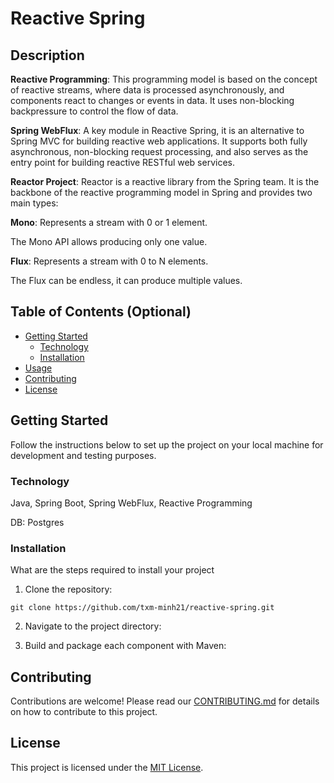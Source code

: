 # Reactive Spring

## Description

<strong>Reactive Programming</strong>: This programming model is based on the concept of reactive streams, where data is processed asynchronously, and components react to changes or events in data. It uses non-blocking backpressure to control the flow of data.

**Spring WebFlux**: A key module in Reactive Spring, it is an alternative to Spring MVC for building reactive web applications. It supports both fully asynchronous, non-blocking request processing, and also serves as the entry point for building reactive RESTful web services.

**Reactor Project**: Reactor is a reactive library from the Spring team. It is the backbone of the reactive programming model in Spring and provides two main types:

**Mono<T>**: Represents a stream with 0 or 1 element.

The Mono API allows producing only one value.


**Flux<T>**: Represents a stream with 0 to N elements.

The Flux can be endless, it can produce multiple values.

## Table of Contents (Optional)
 
- [Getting Started](#getting-started)
   - [Technology](#technology)
   - [Installation](#installation)
- [Usage](#usage)
- [Contributing](#contributing)
- [License](#license)

## Getting Started

Follow the instructions below to set up the project on your local machine for development and testing purposes.

### Technology

Java, Spring Boot, Spring WebFlux, Reactive Programming 

DB: Postgres

### Installation

What are the steps required to install your project

1. Clone the repository:

```
git clone https://github.com/txm-minh21/reactive-spring.git
```

2. Navigate to the project directory:
   
3. Build and package each component with Maven:

## Contributing

Contributions are welcome! Please read our [CONTRIBUTING.md](CONTRIBUTING.md) for details on how to contribute to this project.

## License

This project is licensed under the [MIT License](LICENSE).

 
